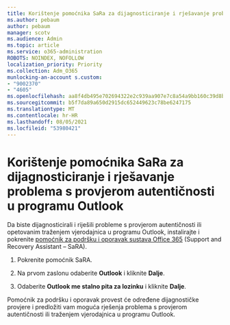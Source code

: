 ```yaml
---
title: Korištenje pomoćnika SaRa za dijagnosticiranje i rješavanje problema s provjerom autentičnosti u programu Outlook
ms.author: pebaum
author: pebaum
manager: scotv
ms.audience: Admin
ms.topic: article
ms.service: o365-administration
ROBOTS: NOINDEX, NOFOLLOW
localization_priority: Priority
ms.collection: Adm_O365
munlocking-an-account s.custom:
- "9002370"
- "4605"
ms.openlocfilehash: aa8f4db495e702694322e2c939aa907e7c8a54a9bb160c39d8bd5f49a32bcb01
ms.sourcegitcommit: b5f7da89a650d2915dc652449623c78be6247175
ms.translationtype: MT
ms.contentlocale: hr-HR
ms.lasthandoff: 08/05/2021
ms.locfileid: "53980421"
---
```

# <a name="use-sara-to-diagnose-and-resolve-outlook-authentication-issues"></a>Korištenje pomoćnika SaRa za dijagnosticiranje i rješavanje problema s provjerom autentičnosti u programu Outlook

Da biste dijagnosticirali i riješili probleme s provjerom autentičnosti ili opetovanim traženjem vjerodajnica u programu Outlook, instalirajte i pokrenite [pomoćnik za podršku i oporavak sustava Office 365](https://diagnostics.office.com/#/) (Support and Recovery Assistant – SaRA).

1. Pokrenite pomoćnik SaRA.

2. Na prvom zaslonu odaberite **Outlook** i kliknite **Dalje**.

3. Odaberite **Outlook me stalno pita za lozinku** i kliknite **Dalje**.

Pomoćnik za podršku i oporavak provest će određene dijagnostičke provjere i predložiti vam moguća rješenja problema s provjerom autentičnosti ili traženjem vjerodajnica u programu Outlook.
